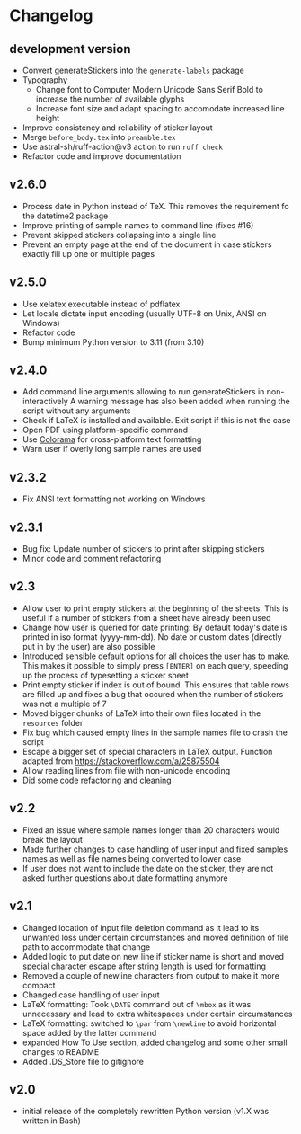 # Changelog

## development version

- Convert generateStickers into the `generate-labels` package
- Typography
  - Change font to Computer Modern Unicode Sans Serif Bold to increase the number of available glyphs
  - Increase font size and adapt spacing to accomodate increased line height
- Improve consistency and reliability of sticker layout
- Merge `before_body.tex` into `preamble.tex`
- Use astral-sh/ruff-action@v3 action to run `ruff check`
- Refactor code and improve documentation

## v2.6.0

- Process date in Python instead of TeX. This removes the requirement fo the datetime2 package
- Improve printing of sample names to command line (fixes #16)
- Prevent skipped stickers collapsing into a single line
- Prevent an empty page at the end of the document in case stickers exactly fill up one or multiple pages

## v2.5.0

- Use xelatex executable instead of pdflatex
- Let locale dictate input encoding (usually UTF-8 on Unix, ANSI on Windows)
- Refactor code
- Bump minimum Python version to 3.11 (from 3.10)

## v2.4.0

- Add command line arguments allowing to run generateStickers in non-interactively
  A warning message has also been added when running the script without any arguments
- Check if LaTeX is installed and available. Exit script if this is not the case
- Open PDF using platform-specific command
- Use [Colorama](https://github.com/tartley/colorama) for cross-platform text formatting
- Warn user if overly long sample names are used

## v2.3.2

- Fix ANSI text formatting not working on Windows

## v2.3.1

- Bug fix: Update number of stickers to print after skipping stickers
- Minor code and comment refactoring

## v2.3

- Allow user to print empty stickers at the beginning of the sheets. This is useful if a number of stickers from a sheet have already been used
- Change how user is queried for date printing: By default today's date is printed in iso format (yyyy-mm-dd). No date or custom dates (directly put in by the user) are also possible
- Introduced sensible default options for all choices the user has to make. This makes it possible to simply press `[ENTER]` on each query, speeding up the process of typesetting a sticker sheet
- Print empty sticker if index is out of bound. This ensures that table rows are filled up and fixes a bug that occured when the number of stickers was not a multiple of 7
- Moved bigger chunks of LaTeX into their own files located in the `resources` folder
- Fix bug which caused empty lines in the sample names file to crash the script
- Escape a bigger set of special characters in LaTeX output. Function adapted from <https://stackoverflow.com/a/25875504>
- Allow reading lines from file with non-unicode encoding
- Did some code refactoring and cleaning

## v2.2

- Fixed an issue where sample names longer than 20 characters would break the layout
- Made further changes to case handling of user input and fixed samples names as well as file names being converted to lower case
- If user does not want to include the date on the sticker, they are not asked further questions about date formatting anymore

## v2.1

- Changed location of input file deletion command as it lead to its unwanted loss under certain circumstances and moved definition of file path to accommodate that change
- Added logic to put date on new line if sticker name is short and moved special character escape after string length is used for formatting
- Removed a couple of newline characters from output to make it more compact
- Changed case handling of user input
- LaTeX formatting: Took `\DATE` command out of `\mbox` as it was unnecessary and lead to extra whitespaces under certain circumstances
- LaTeX formatting: switched to `\par` from `\newline` to avoid horizontal space added by the latter command
- expanded How To Use section, added changelog and some other small changes to README
- Added .DS_Store file to gitignore

## v2.0

- initial release of the completely rewritten Python version (v1.X was written in Bash)
